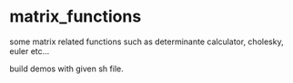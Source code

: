 # matrix_functions

some matrix related functions such as determinante calculator, cholesky, euler etc...

build demos with given sh file.
